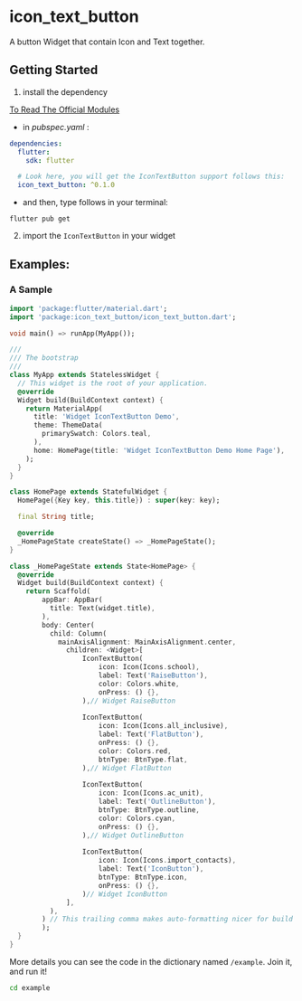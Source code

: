 # icon_text_button

A button Widget that contain Icon and Text together.

## Getting Started
1. install the dependency

[To Read The Official Modules](https://pub.dev/packages/icon_text_button#-installing-tab-)


* in *pubspec.yaml* :
```yaml
dependencies:
  flutter:
    sdk: flutter

  # Look here, you will get the IconTextButton support follows this:
  icon_text_button: ^0.1.0

```

* and then, type follows in your terminal:

```shell
flutter pub get
```

2. import the `IconTextButton` in your widget

## Examples:

### A Sample 
```dart
import 'package:flutter/material.dart';
import 'package:icon_text_button/icon_text_button.dart';

void main() => runApp(MyApp());

///
/// The bootstrap
/// 
class MyApp extends StatelessWidget {
  // This widget is the root of your application.
  @override
  Widget build(BuildContext context) {
    return MaterialApp(
      title: 'Widget IconTextButton Demo',
      theme: ThemeData(
        primarySwatch: Colors.teal,
      ),
      home: HomePage(title: 'Widget IconTextButton Demo Home Page'),
    );
  }
}

class HomePage extends StatefulWidget {
  HomePage({Key key, this.title}) : super(key: key);

  final String title;

  @override
  _HomePageState createState() => _HomePageState();
}

class _HomePageState extends State<HomePage> {
  @override
  Widget build(BuildContext context) {
    return Scaffold(
        appBar: AppBar(
          title: Text(widget.title),
        ),
        body: Center(
          child: Column(
            mainAxisAlignment: MainAxisAlignment.center,
	          children: <Widget>[
		          IconTextButton(
			          icon: Icon(Icons.school),
			          label: Text('RaiseButton'),
			          color: Colors.white,
			          onPress: () {},
		          ),// Widget RaiseButton
		          
		          IconTextButton(
			          icon: Icon(Icons.all_inclusive),
			          label: Text('FlatButton'),
			          onPress: () {},
			          color: Colors.red,
			          btnType: BtnType.flat,
		          ),// Widget FlatButton
		          
		          IconTextButton(
			          icon: Icon(Icons.ac_unit),
			          label: Text('OutlineButton'),
			          btnType: BtnType.outline,
			          color: Colors.cyan,
			          onPress: () {},
		          ),// Widget OutlineButton
		          
		          IconTextButton(
			          icon: Icon(Icons.import_contacts),
			          label: Text('IconButton'),
			          btnType: BtnType.icon,
			          onPress: () {},
		          )// Widget IconButton
	          ],
          ),
        ) // This trailing comma makes auto-formatting nicer for build methods.
        );
  }
}


```


More details you can see the code in the dictionary named `/example`.
Join it, and run it!

```sh
cd example
```




